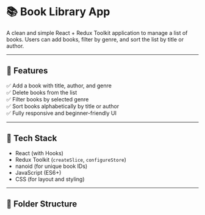 # 📚 Book Library App

A clean and simple React + Redux Toolkit application to manage a list of books. Users can add books, filter by genre, and sort the list by title or author.

---

## 🚀 Features

✅ Add a book with title, author, and genre  
✅ Delete books from the list  
✅ Filter books by selected genre  
✅ Sort books alphabetically by title or author  
✅ Fully responsive and beginner-friendly UI  

---

## 🧠 Tech Stack

- React (with Hooks)
- Redux Toolkit (`createSlice`, `configureStore`)
- nanoid (for unique book IDs)
- JavaScript (ES6+)
- CSS (for layout and styling)

---

## 📁 Folder Structure

